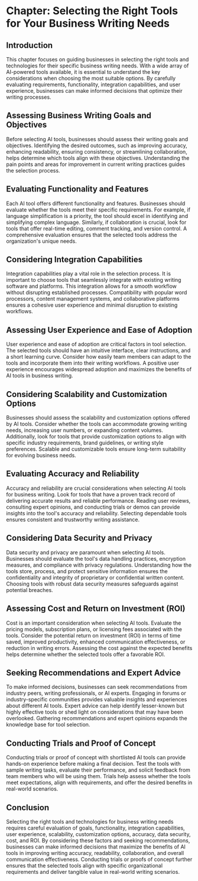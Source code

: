 Chapter: Selecting the Right Tools for Your Business Writing Needs
==================================================================

Introduction
------------

This chapter focuses on guiding businesses in selecting the right tools and technologies for their specific business writing needs. With a wide array of AI-powered tools available, it is essential to understand the key considerations when choosing the most suitable options. By carefully evaluating requirements, functionality, integration capabilities, and user experience, businesses can make informed decisions that optimize their writing processes.

Assessing Business Writing Goals and Objectives
-----------------------------------------------

Before selecting AI tools, businesses should assess their writing goals and objectives. Identifying the desired outcomes, such as improving accuracy, enhancing readability, ensuring consistency, or streamlining collaboration, helps determine which tools align with these objectives. Understanding the pain points and areas for improvement in current writing practices guides the selection process.

Evaluating Functionality and Features
-------------------------------------

Each AI tool offers different functionality and features. Businesses should evaluate whether the tools meet their specific requirements. For example, if language simplification is a priority, the tool should excel in identifying and simplifying complex language. Similarly, if collaboration is crucial, look for tools that offer real-time editing, comment tracking, and version control. A comprehensive evaluation ensures that the selected tools address the organization's unique needs.

Considering Integration Capabilities
------------------------------------

Integration capabilities play a vital role in the selection process. It is important to choose tools that seamlessly integrate with existing writing software and platforms. This integration allows for a smooth workflow without disrupting established processes. Compatibility with popular word processors, content management systems, and collaborative platforms ensures a cohesive user experience and minimal disruption to existing workflows.

Assessing User Experience and Ease of Adoption
----------------------------------------------

User experience and ease of adoption are critical factors in tool selection. The selected tools should have an intuitive interface, clear instructions, and a short learning curve. Consider how easily team members can adapt to the tools and incorporate them into their writing workflows. A positive user experience encourages widespread adoption and maximizes the benefits of AI tools in business writing.

Considering Scalability and Customization Options
-------------------------------------------------

Businesses should assess the scalability and customization options offered by AI tools. Consider whether the tools can accommodate growing writing needs, increasing user numbers, or expanding content volumes. Additionally, look for tools that provide customization options to align with specific industry requirements, brand guidelines, or writing style preferences. Scalable and customizable tools ensure long-term suitability for evolving business needs.

Evaluating Accuracy and Reliability
-----------------------------------

Accuracy and reliability are crucial considerations when selecting AI tools for business writing. Look for tools that have a proven track record of delivering accurate results and reliable performance. Reading user reviews, consulting expert opinions, and conducting trials or demos can provide insights into the tool's accuracy and reliability. Selecting dependable tools ensures consistent and trustworthy writing assistance.

Considering Data Security and Privacy
-------------------------------------

Data security and privacy are paramount when selecting AI tools. Businesses should evaluate the tool's data handling practices, encryption measures, and compliance with privacy regulations. Understanding how the tools store, process, and protect sensitive information ensures the confidentiality and integrity of proprietary or confidential written content. Choosing tools with robust data security measures safeguards against potential breaches.

Assessing Cost and Return on Investment (ROI)
---------------------------------------------

Cost is an important consideration when selecting AI tools. Evaluate the pricing models, subscription plans, or licensing fees associated with the tools. Consider the potential return on investment (ROI) in terms of time saved, improved productivity, enhanced communication effectiveness, or reduction in writing errors. Assessing the cost against the expected benefits helps determine whether the selected tools offer a favorable ROI.

Seeking Recommendations and Expert Advice
-----------------------------------------

To make informed decisions, businesses can seek recommendations from industry peers, writing professionals, or AI experts. Engaging in forums or industry-specific communities provides valuable insights and experiences about different AI tools. Expert advice can help identify lesser-known but highly effective tools or shed light on considerations that may have been overlooked. Gathering recommendations and expert opinions expands the knowledge base for tool selection.

Conducting Trials and Proof of Concept
--------------------------------------

Conducting trials or proof of concept with shortlisted AI tools can provide hands-on experience before making a final decision. Test the tools with sample writing tasks, evaluate their performance, and solicit feedback from team members who will be using them. Trials help assess whether the tools meet expectations, align with requirements, and offer the desired benefits in real-world scenarios.

Conclusion
----------

Selecting the right tools and technologies for business writing needs requires careful evaluation of goals, functionality, integration capabilities, user experience, scalability, customization options, accuracy, data security, cost, and ROI. By considering these factors and seeking recommendations, businesses can make informed decisions that maximize the benefits of AI tools in improving writing accuracy, readability, collaboration, and overall communication effectiveness. Conducting trials or proofs of concept further ensures that the selected tools align with specific organizational requirements and deliver tangible value in real-world writing scenarios.
